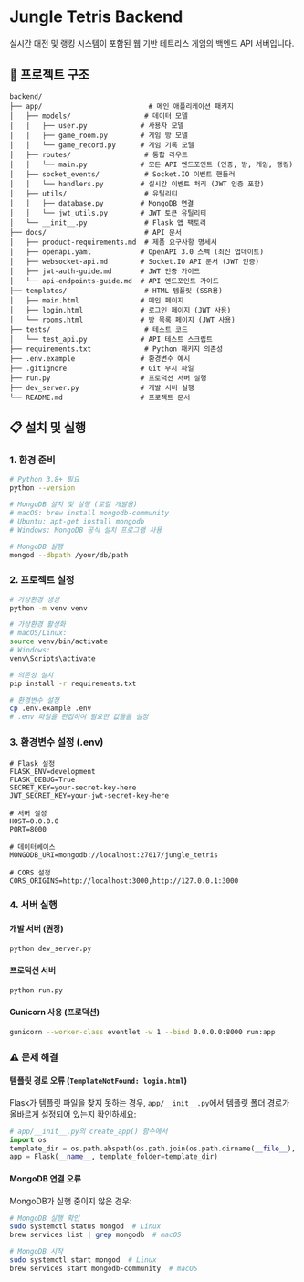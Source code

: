 # Jungle Tetris Backend

실시간 대전 및 랭킹 시스템이 포함된 웹 기반 테트리스 게임의 백엔드 API 서버입니다.

## 📁 프로젝트 구조

```
backend/
├── app/                          # 메인 애플리케이션 패키지
│   ├── models/                  # 데이터 모델
│   │   ├── user.py             # 사용자 모델
│   │   ├── game_room.py        # 게임 방 모델
│   │   └── game_record.py      # 게임 기록 모델
│   ├── routes/                  # 통합 라우트
│   │   └── main.py             # 모든 API 엔드포인트 (인증, 방, 게임, 랭킹)
│   ├── socket_events/           # Socket.IO 이벤트 핸들러
│   │   └── handlers.py         # 실시간 이벤트 처리 (JWT 인증 포함)
│   ├── utils/                   # 유틸리티
│   │   ├── database.py         # MongoDB 연결
│   │   └── jwt_utils.py        # JWT 토큰 유틸리티
│   └── __init__.py              # Flask 앱 팩토리
├── docs/                        # API 문서
│   ├── product-requirements.md  # 제품 요구사항 명세서
│   ├── openapi.yaml            # OpenAPI 3.0 스펙 (최신 업데이트)
│   ├── websocket-api.md        # Socket.IO API 문서 (JWT 인증)
│   ├── jwt-auth-guide.md       # JWT 인증 가이드
│   └── api-endpoints-guide.md  # API 엔드포인트 가이드
├── templates/                   # HTML 템플릿 (SSR용)
│   ├── main.html               # 메인 페이지
│   ├── login.html              # 로그인 페이지 (JWT 사용)
│   └── rooms.html              # 방 목록 페이지 (JWT 사용)
├── tests/                       # 테스트 코드
│   └── test_api.py             # API 테스트 스크립트
├── requirements.txt             # Python 패키지 의존성
├── .env.example                # 환경변수 예시
├── .gitignore                  # Git 무시 파일
├── run.py                      # 프로덕션 서버 실행
├── dev_server.py               # 개발 서버 실행
└── README.md                   # 프로젝트 문서
```

## 📋 설치 및 실행

### 1. 환경 준비

```bash
# Python 3.8+ 필요
python --version

# MongoDB 설치 및 실행 (로컬 개발용)
# macOS: brew install mongodb-community
# Ubuntu: apt-get install mongodb
# Windows: MongoDB 공식 설치 프로그램 사용

# MongoDB 실행
mongod --dbpath /your/db/path
```

### 2. 프로젝트 설정

```bash
# 가상환경 생성
python -m venv venv

# 가상환경 활성화
# macOS/Linux:
source venv/bin/activate
# Windows:
venv\Scripts\activate

# 의존성 설치
pip install -r requirements.txt

# 환경변수 설정
cp .env.example .env
# .env 파일을 편집하여 필요한 값들을 설정
```

### 3. 환경변수 설정 (.env)

```env
# Flask 설정
FLASK_ENV=development
FLASK_DEBUG=True
SECRET_KEY=your-secret-key-here
JWT_SECRET_KEY=your-jwt-secret-key-here

# 서버 설정
HOST=0.0.0.0
PORT=8000

# 데이터베이스
MONGODB_URI=mongodb://localhost:27017/jungle_tetris

# CORS 설정
CORS_ORIGINS=http://localhost:3000,http://127.0.0.1:3000
```

### 4. 서버 실행

#### 개발 서버 (권장)

```bash
python dev_server.py
```

#### 프로덕션 서버

```bash
python run.py
```

#### Gunicorn 사용 (프로덕션)

```bash
gunicorn --worker-class eventlet -w 1 --bind 0.0.0.0:8000 run:app
```

### ⚠️ 문제 해결

#### 템플릿 경로 오류 (`TemplateNotFound: login.html`)

Flask가 템플릿 파일을 찾지 못하는 경우, `app/__init__.py`에서 템플릿 폴더 경로가 올바르게 설정되어 있는지 확인하세요:

```python
# app/__init__.py의 create_app() 함수에서
import os
template_dir = os.path.abspath(os.path.join(os.path.dirname(__file__), '..', 'templates'))
app = Flask(__name__, template_folder=template_dir)
```

#### MongoDB 연결 오류

MongoDB가 실행 중이지 않은 경우:

```bash
# MongoDB 실행 확인
sudo systemctl status mongod  # Linux
brew services list | grep mongodb  # macOS

# MongoDB 시작
sudo systemctl start mongod  # Linux
brew services start mongodb-community  # macOS
```
